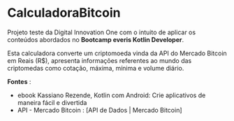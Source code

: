 # CalculadoraBitcoin

Projeto teste da Digital Innovation One com o intuito de aplicar os conteúdos abordados no **Bootcamp everis Kotlin Developer**.

Esta calculadora converte um criptomoeda vinda da API do Mercado Bitcoin em Reais (R$), apresenta informações referentes ao mundo das criptomedas como cotação, máxima, mínima e volume diário.



**Fontes** : 

- ebook Kassiano Rezende, Kotlin com Android: Crie aplicativos de maneira fácil e divertida
- API - Mercado Bitcoin : [API de Dados | Mercado Bitcoin]
